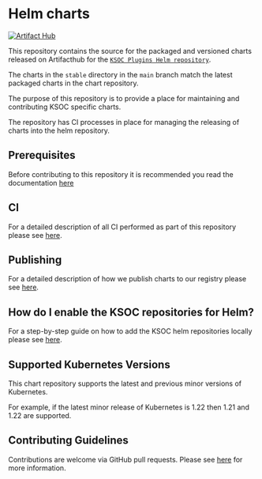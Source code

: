 # Helm charts

[![Artifact Hub](https://img.shields.io/endpoint?url=https://artifacthub.io/badge/repository/ksoc)](https://artifacthub.io/packages/search?repo=ksoc)

This repository contains the source for the packaged and versioned charts released on Artifacthub for the [`KSOC Plugins Helm repository`](https://artifacthub.io/packages/helm/ksoc/ksoc-plugins).

The charts in the `stable` directory in the `main` branch match the latest packaged charts in the chart repository.

The purpose of this repository is to provide a place for maintaining and contributing KSOC specific charts.

The repository has CI processes in place for managing the releasing of charts into the helm repository.

## Prerequisites

Before contributing to this repository it is recommended you read the documentation [here](docs/pre-reqs.md)

## CI

For a detailed description of all CI performed as part of this repository please see [here](docs/ci.md).

## Publishing

For a detailed description of how we publish charts to our registry please see [here](docs/publishing.md).

## How do I enable the KSOC repositories for Helm?

For a step-by-step guide on how to add the KSOC helm repositories locally please see [here](docs/adding-helm-repo-locally.md).

## Supported Kubernetes Versions

This chart repository supports the latest and previous minor versions of Kubernetes.

For example, if the latest minor release of Kubernetes is 1.22 then 1.21 and 1.22 are supported.

## Contributing Guidelines

Contributions are welcome via GitHub pull requests. Please see [here](CONTRIBUTING.md) for more information.
